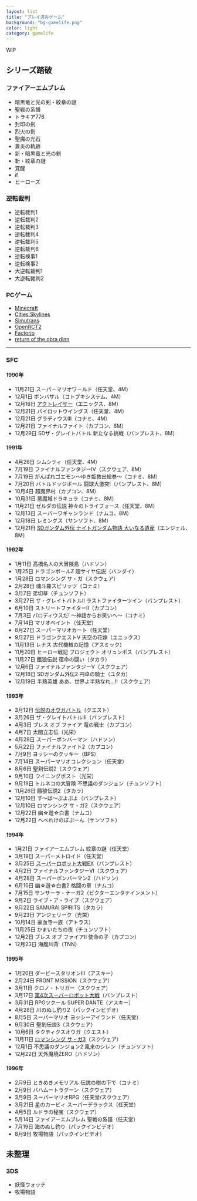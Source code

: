 ```yaml
---
layout: list
title: "プレイ済みゲーム"
background: "bg-gamelife.png"
color: light
category: gamelife
---
```


WIP

## シリーズ踏破

### ファイアーエムブレム
* 暗黒竜と光の剣・紋章の謎
* 聖戦の系譜
* トラキア776
* 封印の剣
* 烈火の剣
* 聖魔の光石
* 蒼炎の軌跡
* 新・暗黒竜と光の剣
* 新・紋章の謎
* 覚醒
* if
* ヒーローズ

### 逆転裁判
* 逆転裁判1
* 逆転裁判2
* 逆転裁判3
* 逆転裁判4
* 逆転裁判5
* 逆転裁判6
* 逆転検事1
* 逆転検事2
* 大逆転裁判1
* 大逆転裁判2

### PCゲーム
* [Minecraft](https://minecraft.net/ja-jp/)
* [Cities:Skylines](https://www.paradoxplaza.com/cities-skylines/CSCS00GSK-MASTER.html)
* [Simutrans](https://www.simutrans.com/en/)
* [OpenRCT2](https://openrct2.org/)
* [Factorio](https://www.factorio.com/)
* [return of the obra dinn](https://store.steampowered.com/app/653530/Return_of_the_Obra_Dinn/?l=japanese)

---

### SFC
#### 1990年
* 11月21日 スーパーマリオワールド（任天堂、4M）
* 12月1日 ボンバザル（コトブキシステム、4M）
* 12月16日 [アクトレイザー]()（エニックス、8M）
* 12月21日 パイロットウイングス（任天堂、4M）
* 12月21日 グラディウスIII（コナミ、4M）
* 12月21日 ファイナルファイト（カプコン、8M）
* 12月29日 SDザ・グレイトバトル 新たなる挑戦（バンプレスト、8M）

#### 1991年
* 4月26日 シムシティ（任天堂、4M）
* 7月19日 ファイナルファンタジーIV（スクウェア、8M）
* 7月19日 がんばれゴエモン〜ゆき姫救出絵巻〜（コナミ、8M）
* 7月20日 バトルドッジボール 闘球大激突!（バンプレスト、8M）
* 10月4日 超魔界村（カプコン、8M）
* 10月31日 悪魔城ドラキュラ（コナミ、8M）
* 11月21日 ゼルダの伝説 神々のトライフォース（任天堂、8M）
* 12月13日 スーパーワギャンランド（ナムコ、8M）
* 12月18日 レミングス（サンソフト、8M）
* 12月21日 [SDガンダム外伝 ナイトガンダム物語 大いなる遺産]()（エンジェル、8M）

#### 1992年
* 1月11日 高橋名人の大冒険島（ハドソン）
* 1月25日 ドラゴンボールZ 超サイヤ伝説（バンダイ）
* 1月28日 ロマンシング サ・ガ（スクウェア）
* 2月28日 魂斗羅スピリッツ（コナミ）
* 3月7日 弟切草（チュンソフト）
* 3月27日 ザ・グレイトバトルII ラストファイターツイン（バンプレスト）
* 6月10日 ストリートファイターII（カプコン）
* 7月3日 パロディウスだ! 〜神話からお笑いへ〜（コナミ）
* 7月14日 マリオペイント（任天堂）
* 8月27日 スーパーマリオカート（任天堂）
* 9月27日 ドラゴンクエストV 天空の花嫁（エニックス）
* 11月13日 レナス 古代機械の記憶（アスミック）
* 11月20日 ヒーロー戦記 プロジェクト オリュンポス（バンプレスト）
* 11月27日 餓狼伝説 宿命の闘い（タカラ）
* 12月6日 ファイナルファンタジーV（スクウェア）
* 12月18日 SDガンダム外伝2 円卓の騎士（ユタカ）
* 12月19日 半熟英雄 ああ、世界よ半熟なれ…!!（スクウェア）

#### 1993年
* 3月12日 [伝説のオウガバトル]()（クエスト）
* 3月26日 ザ・グレイトバトルIII（バンプレスト）
* 4月3日 ブレス オブ ファイア 竜の戦士（カプコン）
* 4月7日 太閤立志伝（光栄）
* 4月28日 スーパーボンバーマン（ハドソン）
* 5月22日 ファイナルファイト2（カプコン）
* 7月9日 ヨッシーのクッキー（BPS）
* 7月14日 スーパーマリオコレクション（任天堂）
* 8月6日 聖剣伝説2（スクウェア）
* 9月10日 ウイニングポスト（光栄）
* 9月19日 トルネコの大冒険 不思議のダンジョン（チュンソフト）
* 11月26日 餓狼伝説2（タカラ）
* 12月10日 す〜ぱ〜ぷよぷよ（バンプレスト）
* 12月10日 ロマンシング サ・ガ2（スクウェア）
* 12月22日 幽☆遊☆白書（ナムコ）
* 12月22日 へべれけのぽぷーん（サンソフト）

#### 1994年
* 1月21日 ファイアーエムブレム 紋章の謎（任天堂）
* 3月19日 スーパーメトロイド（任天堂）
* 3月25日 [スーパーロボット大戦EX]()（バンプレスト）
* 4月2日 ファイナルファンタジーVI（スクウェア）
* 4月28日 スーパーボンバーマン2（ハドソン）
* 6月10日 幽☆遊☆白書2 格闘の章（ナムコ）
* 7月15日 サンサーラ・ナーガ2（ビクターエンタテインメント）
* 9月2日 ライブ・ア・ライブ（スクウェア）
* 9月22日 SAMURAI SPIRITS（タカラ）
* 9月23日 アンジェリーク（光栄）
* 10月14日 豪血寺一族（アトラス）
* 11月25日 かまいたちの夜（チュンソフト）
* 12月2日 ブレス オブ ファイアII 使命の子（カプコン）
* 12月23日 海腹川背（TNN）

#### 1995年
* 1月20日 ダービースタリオンIII（アスキー）
* 2月24日 FRONT MISSION（スクウェア）
* 3月11日 クロノ・トリガー（スクウェア）
* 3月17日 [第4次スーパーロボット大戦]()（バンプレスト）
* 3月31日 RPGツクール SUPER DANTE（アスキー）
* 4月28日 川のぬし釣り2（パックインビデオ）
* 8月5日 スーパーマリオ ヨッシーアイランド（任天堂）
* 9月30日 聖剣伝説3（スクウェア）
* 10月6日 タクティクスオウガ（クエスト）
* 11月11日 [ロマンシング サ・ガ3]()（スクウェア）
* 12月1日 不思議のダンジョン2 風来のシレン（チュンソフト）
* 12月22日 天外魔境ZERO（ハドソン）

#### 1996年
* 2月9日 ときめきメモリアル 伝説の樹の下で（コナミ）
* 2月9日 バハムートラグーン（スクウェア）
* 3月9日 スーパーマリオRPG（任天堂/スクウェア）
* 3月21日 星のカービィ スーパーデラックス（任天堂）
* 4月5日 ルドラの秘宝（スクウェア）
* 5月14日 ファイアーエムブレム 聖戦の系譜（任天堂）
* 7月19日 海のぬし釣り（パックインビデオ）
* 8月9日 牧場物語（パックインビデオ）

## 未整理

### 3DS
* 妖怪ウォッチ
* 牧場物語
